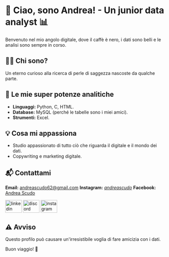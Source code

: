# 👋 Ciao, sono Andrea! - Un junior data analyst  📊

Benvenuto nel mio angolo digitale, dove il caffè è nero, i dati sono belli e le analisi sono sempre in corso.

## 👨‍💻 Chi sono?

Un eterno curioso alla ricerca di perle di saggezza nascoste da qualche parte. 

## 🚀 Le mie super potenze analitiche

- **Linguaggi:** Python, C, HTML.
- **Database:** MySQL (perché le tabelle sono i miei amici).
- **Strumenti:** Excel.

## 💡 Cosa mi appassiona

- Studio appassionato di tutto ciò che riguarda il digitale e il mondo dei dati.
- Copywriting e marketing digitale.

## 📬 Contattami

**Email:** [andreascudo62@gmail.com](mailto:andreascudo62@gmail.com) 
**Instagram:** [_andreascudo_](https://www.instagram.com/_andreascudo_/)
**Facebook:** [Andrea Scudo](https://www.facebook.com/andreascudo)

<div align="left">
  <img src="https://raw.githubusercontent.com/maurodesouza/profile-readme-generator/master/src/assets/icons/social/linkedin/default.svg" width="52" height="40" alt="linkedin logo"  />
  <img src="https://raw.githubusercontent.com/maurodesouza/profile-readme-generator/master/src/assets/icons/social/discord/default.svg" width="52" height="40" alt="discord logo"  />
  <img src="https://raw.githubusercontent.com/maurodesouza/profile-readme-generator/master/src/assets/icons/social/instagram/default.svg" width="52" height="40" alt="instagram logo"  />
</div>

###

## ⚠️ Avviso

Questo profilo può causare un'irresistibile voglia di fare amicizia con i dati.

Buon viaggio! 🚀

